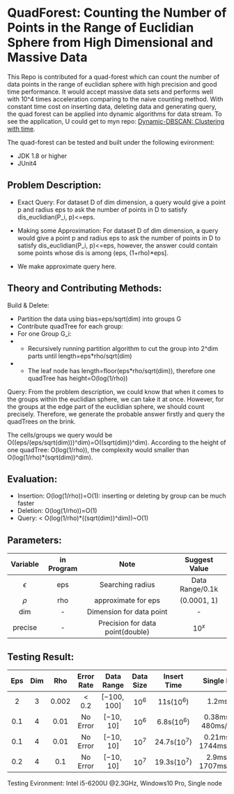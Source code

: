 # QuadForest: Counting the Number of Points in the Range of Euclidian Sphere from High Dimensional and Massive Data

This Repo is contributed for a quad-forest which can count the number of data points in the range of euclidian sphere with high precision and good time performance. It would accept massive data sets and performs well with 10^4 times acceleration comparing to the naive counting method. With constant time cost on inserting data, deleting data and generating query, the quad forest can be applied into dynamic algorithms for data stream. To see the application, U could get to myn repo: [Dynamic-DBSCAN: Clustering with time](https://github.com/marisuki/Dynamic_DBSCAN).

The quad-forest can be tested and built under the following evironment:
* JDK 1.8 or higher
* JUnit4

## Problem Description:
* Exact Query:
For dataset D of dim dimension, a query would give a point p and radius eps to ask the number of points in D to satisfy dis_euclidian(P_i, p)<=eps.

* Making some Approximation:
For dataset D of dim dimension, a query would give a point p and radius eps to ask the number of points in D to satisfy dis_euclidian(P_i, p)<=eps, however, the answer could contain some points whose dis is among (eps, (1+rho)\*eps].

* We make approximate query here.

## Theory and Contributing Methods:
Build & Delete:
* Partition the data using bias=eps/sqrt(dim) into groups G
* Contribute quadTree for each group:
* For one Group G_i:
* - Recursively running partition algorithm to cut the group into 2^dim parts until length=eps\*rho/sqrt(dim)
* - The leaf node has length=floor(eps\*rho/sqrt(dim)), therefore one quadTree has height=O(log(1/rho))

Query:
From the problem description, we could know that when it comes to the groups within the euclidian sphere, we can take it at once. However, for the groups at the edge part of the euclidian sphere, we should count precisely. Therefore, we generate the probable answer firstly and query the quadTrees on the brink.

The cells/groups we query would be O((eps/(eps/sqrt(dim)))^dim)=O((sqrt(dim))^dim). According to the height of one quadTree: O(log(1/rho)), the complexity would smaller than O(log(1/rho)\*(sqrt(dim))^dim).

## Evaluation:
* Insertion: O(log(1/rho))=O(1): inserting or deleting by group can be much faster
* Deletion: O(log(1/rho))=O(1)
* Query: < O(log(1/rho)\*((sqrt(dim))^dim))\~O(1)

## Parameters:
Variable | in Program | Note | Suggest Value
:-:|:-:|:-:|:-:
$\epsilon$|eps|Searching radius| Data Range/0.1k
$\rho$|rho|approximate for eps| (0.0001, 1)
dim|-|Dimension for data point| -
precise|-|Precision for data point(double)|$10^x$

## Testing Result:
Eps| Dim| Rho|Error Rate|Data Range|Data Size|Insert Time|Single Point Query
:-:|:-:|:-:|:-:|:-:|:-:|:-:|:-:
2|3|0.002|$<0.2$|$[-100, 100]$|$10^6$|11s($10^6$)|1.2ms/Point(QT)
0.1|4|0.01|No Error|$[-10, 10]$|$10^6$|6.8s($10^6$)|0.38ms/Point(QT), 480ms/Point(Naive)
0.1|4|0.01|No Error|$[-10, 10]$|$10^7$|24.7s($10^7$)|0.21ms/Point(QT), 1744ms/Point(Naive)
0.2|4|0.1|No Error|$[-10, 10]$|$10^7$|19.3s($10^7$)|2.9ms/Point(QT), 1707ms/Point(Naive)

Testing Evironment: Intel i5-6200U @2.3GHz, Windows10 Pro, Single node